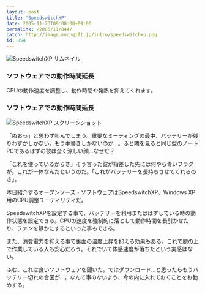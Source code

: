 ```yaml
---
layout: post
title: "SpeedswitchXP"
date: 2005-11-23T09:00:00+09:00
permalink: /2005/11/844/
catch: http://image.moongift.jp/intro/speedswitchxp.png
id: 854
---
```

 ![SpeedswitchXP サムネイル](http://image.moongift.jp/intro/speedswitchxp.s.png "SpeedswitchXP サムネイル")
  

### ソフトウェアでの動作時間延長
  
CPUの動作速度を調整し、動作時間や発熱を抑えてくれます。  
<!--more-->  

### ソフトウェアでの動作時間延長
  

![SpeedswitchXP スクリーンショット](http://image.moongift.jp/intro/speedswitchxp.png "SpeedswitchXP スクリーンショット")

  

「ぬおっ」と思わず叫んでしまう。重要なミーティングの最中、バッテリーが残りわずかしかない。もう手書きしかないのか…。ふと隣を見ると同じ型のノートPCであるはずの彼は全く涼しい顔…なぜだ？

  

「これを使っているからさ」そう言った彼が指差した先には何やら青いフラグが。これが一体なんだというのだ。「これがバッテリーを長持ちさせてくれるのさ」。

  

本日紹介するオープンソース・ソフトウェアはSpeedswitchXP、Windows XP用のCPU調整ユーティリティだ。

  

SpeedswitchXPを設定する事で、バッテリーを利用またははずしている時の動作状態を設定できる。CPUの速度を強制的に落として動作時間を長引かせたり、ファンを静かにするといった事もできる。

  

また、消費電力を抑える事で裏面の温度上昇を抑える効果もある。これで腿の上で作業している人も安心だろう。それでいて体感速度が落ちたという実感はない。

  

ふむ、これは良いソフトウェアを聞いた。ではダウンロード…と思ったらもうバッテリー切れの合図が…。なんて事のないよう、今の内に入れておくことをお勧めする。

